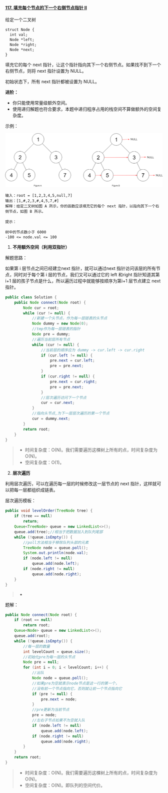 #### [117. 填充每个节点的下一个右侧节点指针 II](https://leetcode-cn.com/problems/populating-next-right-pointers-in-each-node-ii/)

给定一个二叉树

```
struct Node {
  int val;
  Node *left;
  Node *right;
  Node *next;
}
```


填充它的每个 next 指针，让这个指针指向其下一个右侧节点。如果找不到下一个右侧节点，则将 next 指针设置为 NULL。

初始状态下，所有 next 指针都被设置为 NULL。

**进阶：**

- 你只能使用常量级额外空间。
- 使用递归解题也符合要求，本题中递归程序占用的栈空间不算做额外的空间复杂度。


示例：

![img](image/117_sample.png)

```
输入：root = [1,2,3,4,5,null,7]
输出：[1,#,2,3,#,4,5,7,#]
解释：给定二叉树如图 A 所示，你的函数应该填充它的每个 next 指针，以指向其下一个右侧节点，如图 B 所示。

提示：

树中的节点数小于 6000
-100 <= node.val <= 100
```

1. **不用额外空间（利用双指针）**

解题思路：

如果第 i 层节点之间已经建立next 指针，就可以通过next 指针访问该层的所有节点，同时对于每个第 i 层的节点，我们又可以通过它的 left 和right 指针知道其第 i+1 层的孩子节点是什么，所以遍历过程中就能够按顺序为第i+1 层节点建立 next 指针。

```java
public class Solution {
    public Node connect(Node root) {
        Node cur = root;
        while (cur != null) {
            //新建一个头节点，作为每一层链表的头节点
            Node dummy = new Node(0);
            //tmp作为每一层链表的指针
            Node pre = dummy;
            //遍历当前层所有节点
            while (cur != null) {
                //当前层的顺序应为 dummy -> cur.left -> cur.right
                if (cur.left != null) {
                    pre.next = cur.left;
                    pre = pre.next;
                }
                if (cur.right != null) {
                    pre.next = cur.right;
                    pre = pre.next;
                }
                //层次遍历访问下一个节点
                cur = cur.next;
            }
            //指向头节点,为下一层层次遍历的第一个节点
            cur = dummy.next;
        }
        return root;
    }
}
```

> - 时间复杂度：O(N)。我们需要遍历这棵树上所有的点，时间复杂度为 O(N)。
> - 空间复杂度：O(1)。

2. **层次遍历**

利用层次遍历，可以在遍历每一层的时候修改这一层节点的 next 指针，这样就可以把每一层都组织成链表。

层次遍历模板：

```java
public void levelOrder(TreeNode tree) {
    if (tree == null)
        return;
    Queue<TreeNode> queue = new LinkedList<>();
    queue.add(tree);//相当于把数据加入到队列尾部
    while (!queue.isEmpty()) {
        //poll方法相当于移除队列头部的元素
        TreeNode node = queue.poll();
        System.out.println(node.val);
        if (node.left != null)
            queue.add(node.left);
        if (node.right != null)
            queue.add(node.right);
    }
}
```

> - 

题解：

```java
public Node connect(Node root) {
    if (root == null)
        return root;
    Queue<Node> queue = new LinkedList<>();
    queue.add(root);
    while (!queue.isEmpty()) {
        //每一层的数量
        int levelCount = queue.size();
        //初始化pre为每一层的头节点
        Node pre = null;
        for (int i = 0; i < levelCount; i++) {
            //出队
            Node node = queue.poll();
            //如果pre为空就表示node节点是这一行的第一个，
            //没有前一个节点指向它，否则就让前一个节点指向它
            if (pre != null) {
                pre.next = node;
            }
            //pre更新为当前节点
            pre = node;
            //左右子节点如果不为空就入队
            if (node.left != null)
                queue.add(node.left);
            if (node.right != null)
                queue.add(node.right);
        }
    }
    return root;
}
```

> - 时间复杂度：O(N)。我们需要遍历这棵树上所有的点，时间复杂度为 O(N)。
> - 空间复杂度：O(N)。即队列的空间代价。 